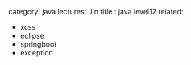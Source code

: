 category: java
lectures: Jin
title : java level12
related:
- xcss
- eclipse
- springboot
- exception
